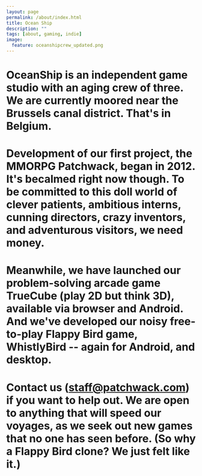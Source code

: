 ```yaml
---
layout: page
permalink: /about/index.html
title: Ocean Ship
description: ""
tags: [about, gaming, indie]
image:
  feature: oceanshipcrew_updated.png
---
```

# OceanShip is an independent game studio with an aging crew of three. We are currently moored near the Brussels canal district. That's in Belgium.

# Development of our first project, the MMORPG Patchwack, began in 2012. It's becalmed right now though. To be committed to this doll world of clever patients, ambitious interns, cunning directors, crazy inventors, and adventurous visitors, we need money.

# Meanwhile, we have launched our problem-solving arcade game TrueCube (play 2D but think 3D), available via browser and Android. And we've developed our noisy free-to-play Flappy Bird game, WhistlyBird -- again for Android, and desktop.

# Contact us (staff@patchwack.com) if you want to help out. We are open to anything that will speed our voyages, as we seek out new games that no one has seen before. (So why a Flappy Bird clone? We just felt like it.)